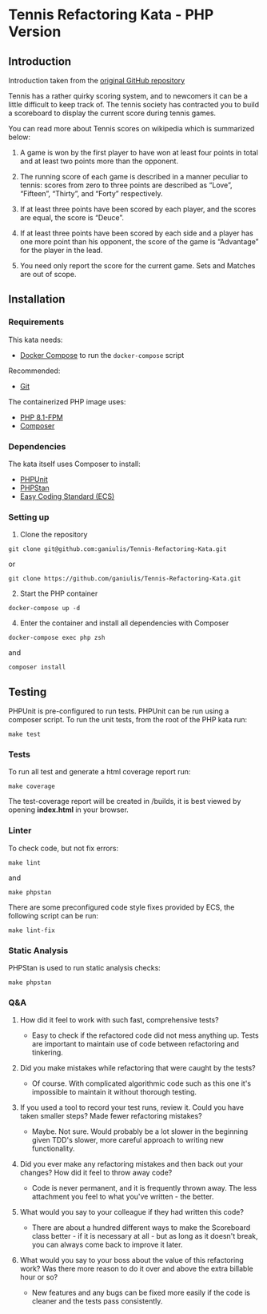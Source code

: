 # Tennis Refactoring Kata - PHP Version

## Introduction

Introduction taken from the [original GitHub repository](https://github.com/emilybache/Tennis-Refactoring-Kata/)

Tennis has a rather quirky scoring system, and to newcomers it can be a little difficult to keep track of. The tennis society has contracted you to build a scoreboard to display the current score during tennis games.

You can read more about Tennis scores on wikipedia which is summarized below:

1. A game is won by the first player to have won at least four points in total and at least two points more than the 
opponent.


2. The running score of each game is described in a manner peculiar to tennis: scores from zero to three points are 
described as “Love”, “Fifteen”, “Thirty”, and “Forty” respectively.


3. If at least three points have been scored by each player, and the scores are equal, the score is “Deuce”.


4. If at least three points have been scored by each side and a player has one more point than his opponent, the score of 
the game is “Advantage” for the player in the lead.


5. You need only report the score for the current game. Sets and Matches are out of scope.

## Installation

### Requirements

This kata needs:

- [Docker Compose](https://docs.docker.com/compose/install/) to run the `docker-compose` script

Recommended:

- [Git](https://git-scm.com/downloads)

The containerized PHP image uses:

- [PHP 8.1-FPM](https://hub.docker.com/_/php/)
- [Composer](https://getcomposer.org/)

### Dependencies

The kata itself uses Composer to install:

- [PHPUnit](https://phpunit.de/)
- [PHPStan](https://github.com/phpstan/phpstan/)
- [Easy Coding Standard (ECS)](https://github.com/symplify/easy-coding-standard/)

### Setting up

1. Clone the repository

```shell
git clone git@github.com:ganiulis/Tennis-Refactoring-Kata.git
```

or

```shell
git clone https://github.com/ganiulis/Tennis-Refactoring-Kata.git
```

2. Start the PHP container

```shell
docker-compose up -d
```

4. Enter the container and install all dependencies with Composer

```shell
docker-compose exec php zsh
```

and

```shell
composer install
```

## Testing

PHPUnit is pre-configured to run tests. PHPUnit can be run using a composer script. To run the unit tests, from the
 root of the PHP kata run:

```shell script
make test
```

### Tests

To run all test and generate a html coverage report run:

```shell script
make coverage
```

The test-coverage report will be created in /builds, it is best viewed by opening **index.html** in 
your browser.

### Linter

To check code, but not fix errors:

```shell
make lint
```

and

```shell
make phpstan
```

There are some preconfigured code style fixes provided by ECS, the following script can be run:

```shell
make lint-fix
```

### Static Analysis

PHPStan is used to run static analysis checks:

```shell script
make phpstan
```

### Q&A

1. How did it feel to work with such fast, comprehensive tests? 
   
   * Easy to check if the refactored code did not mess anything up. Tests are important to maintain
   use of code between refactoring and tinkering.


2. Did you make mistakes while refactoring that were caught by the tests? 

   * Of course. With complicated algorithmic code such as this one it's impossible to maintain 
   it without thorough testing.


3. If you used a tool to record your test runs, review it. Could you have taken smaller steps? Made 
fewer refactoring mistakes? 

   * Maybe. Not sure. Would probably be a lot slower in the beginning given TDD's slower, more careful
   approach to writing new functionality.


4. Did you ever make any refactoring mistakes and then back out your changes? How did it feel to throw 
away code? 

   * Code is never permanent, and it is frequently thrown away. The less attachment you feel to what
   you've written - the better.


5. What would you say to your colleague if they had written this code? 

   * There are about a hundred different ways to make the Scoreboard class better - if it is necessary
   at all - but as long as it doesn't break, you can always come back to improve it later.


6. What would you say to your boss about the value of this refactoring work? Was there more reason to do it over and 
above the extra billable hour or so?

   * New features and any bugs can be fixed more easily if the code is cleaner and the tests pass
   consistently.
